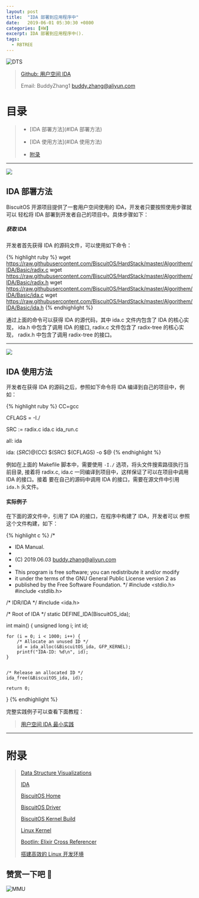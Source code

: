 ```yaml
---
layout: post
title:  "IDA 部署到应用程序中"
date:   2019-06-01 05:30:30 +0800
categories: [HW]
excerpt: IDA 部署到应用程序中().
tags:
  - RBTREE
---
```


![DTS](https://gitee.com/BiscuitOS_team/PictureSet/raw/Gitee/BiscuitOS/kernel/IND00000Q.jpg)

> [Github: 用户空间 IDA](https://github.com/BiscuitOS/HardStack/tree/master/Algorithem/IDA/Basic)
>
> Email: BuddyZhang1 <buddy.zhang@aliyun.com>

# 目录

> - [IDA 部署方法](#IDA 部署方法)
>
> - [IDA 使用方法](#IDA 使用方法)
>
> - [附录](#附录)

-----------------------------------

<span id="IDA 部署方法"></span>

![](https://gitee.com/BiscuitOS_team/PictureSet/raw/Gitee/BiscuitOS/kernel/IND00000P.jpg)

## IDA 部署方法

BiscuitOS 开源项目提供了一套用户空间使用的 IDA，开发者只要按照使用步骤就可以
轻松将 IDA 部署到开发者自己的项目中。具体步骤如下：

##### 获取 IDA

开发者首先获得 IDA 的源码文件，可以使用如下命令：

{% highlight ruby %}
wget https://raw.githubusercontent.com/BiscuitOS/HardStack/master/Algorithem/IDA/Basic/radix.c
wget https://raw.githubusercontent.com/BiscuitOS/HardStack/master/Algorithem/IDA/Basic/radix.h
wget https://raw.githubusercontent.com/BiscuitOS/HardStack/master/Algorithem/IDA/Basic/ida.c
wget https://raw.githubusercontent.com/BiscuitOS/HardStack/master/Algorithem/IDA/Basic/ida.h
{% endhighlight %}

通过上面的命令可以获得 IDA 的源代码，其中 ida.c 文件内包含了 IDA 的核心实现，
ida.h 中包含了调用 IDA 的接口, radix.c 文件包含了 radix-tree 的核心实现，
radix.h 中包含了调用 radix-tree 的接口。

------------------------------

<span id="IDA 使用方法"></span>

![](https://gitee.com/BiscuitOS_team/PictureSet/raw/Gitee/BiscuitOS/kernel/IND00000K.jpg)

## IDA 使用方法

开发者在获得 IDA 的源码之后，参照如下命令将 IDA 编译到自己的项目中，例如：

{% highlight ruby %}
CC=gcc

CFLAGS = -I./

SRC := radix.c ida.c ida_run.c

all: ida

ida: $(SRC)
	@$(CC) $(SRC) $(CFLAGS) -o $@
{% endhighlight %}

例如在上面的 Makefile 脚本中，需要使用 `-I./` 选项，将头文件搜索路径执行当前目录,
接着将 radix.c, ida.c 一同编译到项目中，这样保证了可以在项目中调用 IDA 的接口。接着
要在自己的源码中调用 IDA 的接口，需要在源文件中引用 `ida.h` 头文件。

#### 实际例子

在下面的源文件中，引用了 IDA 的接口，在程序中构建了 IDA，开发者可以
参照这个文件构建，如下：

{% highlight c %}
/*
 * IDA Manual.
 *
 * (C) 2019.06.03 <buddy.zhang@aliyun.com>
 *
 * This program is free software; you can redistribute it and/or modify
 * it under the terms of the GNU General Public License version 2 as
 * published by the Free Software Foundation.
 */
#include <stdio.h>
#include <stdlib.h>

/* IDR/IDA */
#include <ida.h>

/* Root of IDA */
static DEFINE_IDA(BiscuitOS_ida);

int main()
{
	unsigned long i;
	int id;

	for (i = 0; i < 1000; i++) {
		/* Allocate an unused ID */
		id = ida_alloc(&BiscuitOS_ida, GFP_KERNEL);
		printf("IDA-ID: %d\n", id);
	}


	/* Release an allocated ID */
	ida_free(&BiscuitOS_ida, id);

	return 0;
}
{% endhighlight %}

完整实践例子可以查看下面教程：

> [用户空间 IDA 最小实践](https://biscuitos.github.io/blog/IDA/#IDA%20%E5%9C%A8%E5%BA%94%E7%94%A8%E7%A8%8B%E5%BA%8F%E4%B8%AD%E6%9C%80%E5%B0%8F%E5%AE%9E%E8%B7%B5)

-----------------------------------------------

# <span id="附录">附录</span>

> [Data Structure Visualizations](https://www.cs.usfca.edu/~galles/visualization/Algorithms.html)
>
> [IDA](https://biscuitos.github.io/blog/IDA/)
>
> [BiscuitOS Home](https://biscuitos.github.io/)
>
> [BiscuitOS Driver](https://biscuitos.github.io/blog/BiscuitOS_Catalogue/)
>
> [BiscuitOS Kernel Build](https://biscuitos.github.io/blog/Kernel_Build/)
>
> [Linux Kernel](https://www.kernel.org/)
>
> [Bootlin: Elixir Cross Referencer](https://elixir.bootlin.com/linux/latest/source)
>
> [搭建高效的 Linux 开发环境](https://biscuitos.github.io/blog/Linux-debug-tools/)

## 赞赏一下吧 🙂

![MMU](https://gitee.com/BiscuitOS_team/PictureSet/raw/Gitee/BiscuitOS/kernel/HAB000036.jpg)
